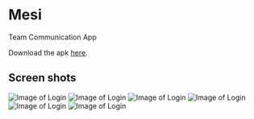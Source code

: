 # Mesi

Team Communication App

Download the apk [here](http://mesi.leventealbert.com/mesi.apk).

## Screen shots

![Image of Login](http://mesi.leventealbert.com/img/image1sm.png)
![Image of Login](http://mesi.leventealbert.com/img/image2sm.png)
![Image of Login](http://mesi.leventealbert.com/img/image3sm.png)
![Image of Login](http://mesi.leventealbert.com/img/image4sm.png)
![Image of Login](http://mesi.leventealbert.com/img/image5sm.png)
![Image of Login](http://mesi.leventealbert.com/img/image6sm.png)
